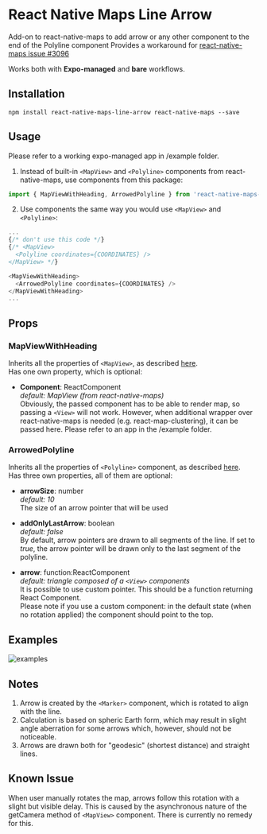 # React Native Maps Line Arrow

Add-on to react-native-maps to add arrow or any other component to the end of the Polyline component
Provides a workaround for [react-native-maps issue #3096](https://github.com/react-native-maps/react-native-maps/issues/3096)

Works both with **Expo-managed** and **bare** workflows.

## Installation

```
npm install react-native-maps-line-arrow react-native-maps --save
```

## Usage
Please refer to a working expo-managed app in /example folder.

1. Instead of built-in `<MapView>` and `<Polyline>` components from react-native-maps, use components from this package:
```js
import { MapViewWithHeading, ArrowedPolyline } from 'react-native-maps-line-arrow';
```
2. Use components the same way you would use `<MapView>` and `<Polyline>`:
```js
...
{/* don't use this code */}
{/* <MapView>
  <Polyline coordinates={COORDINATES} />
</MapView> */}

<MapViewWithHeading>
  <ArrowedPolyline coordinates={COORDINATES} />
</MapViewWithHeading>
...
```

## Props

### MapViewWithHeading
Inherits all the properties of `<MapView>`, as described [here](https://github.com/react-native-maps/react-native-maps/blob/master/docs/mapview.md).<br />
Has one own property, which is optional:
 - **Component**: ReactComponent<br />
_default: MapView (from react-native-maps)_<br />
Obviously, the passed component has to be able to render map, so passing a `<View>` will not work. However, when additional wrapper over react-native-maps is needed (e.g. react-map-clustering), it can be passed here. Please refer to an app in the /example folder.

### ArrowedPolyline
Inherits all the properties of `<Polyline>` component, as described [here](https://github.com/react-native-maps/react-native-maps/blob/master/docs/polyline.md).<br />
Has three own properties, all of them are optional:

 - **arrowSize**: number<br />
_default: 10_<br />
The size of an arrow pointer that will be used<br />

 - **addOnlyLastArrow**: boolean<br />
_default: false_<br />
By default, arrow pointers are drawn to all segments of the line. If set to _true_, the arrow pointer will be drawn only to the last segment of the polyline.<br />

 - **arrow**: function:ReactComponent<br />
_default: triangle composed of a `<View>` components_<br />
It is possible to use custom pointer. This should be a function returning React Component.<br />
Please note if you use a custom component: in the default state (when no rotation applied) the component should point to the top.<br />

## Examples
![examples](./example/assets/examples.png)
## Notes
1. Arrow is created by the `<Marker>` component, which is rotated to align with the line.
2. Calculation is based on spheric Earth form, which may result in slight angle aberration for some arrows which, however, should not be noticeable.
3. Arrows are drawn both for "geodesic" (shortest distance) and straight lines.


## Known Issue
When user manually rotates the map, arrows follow this rotation with a slight but visible delay. This is caused by the asynchronous nature of the getCamera method of `<MapView>` component. There is currently no remedy for this.
